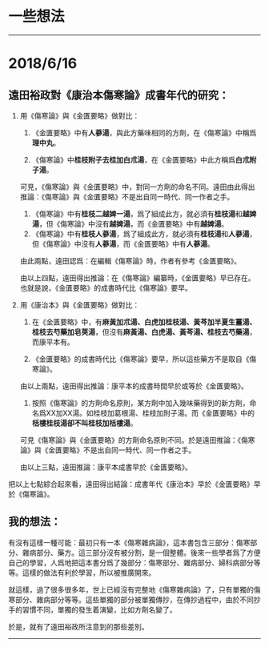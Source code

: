 # 一些想法

***

# 2018/6/16

## 遠田裕政對《康治本傷寒論》成書年代的研究：

1. 用《傷寒論》與《金匱要略》做對比：
    
    1. 《金匱要略》中有**人蔘湯**，與此方藥味相同的方劑，在《傷寒論》中稱爲**理中丸**。
    
    1. 《傷寒論》中**桂枝附子去桂加白朮湯**，在《金匱要略》中此方稱爲**白朮附子湯**。
    
    可見，《傷寒論》與《金匱要略》中，對同一方劑的命名不同。遠田由此得出推論：《傷寒論》與《金匱要略》不是出自同一時代、同一作者之手。
    
    1. 《傷寒論》中有**桂枝二越婢一湯**，爲了組成此方，就必須有**桂枝湯**和**越婢湯**，但《傷寒論》中沒有**越婢湯**，而《金匱要略》中有**越婢湯**。
    1. 《傷寒論》中有**桂枝人蔘湯**，爲了組成此方，就必須有**桂枝湯**和**人蔘湯**，但《傷寒論》中沒有**人蔘湯**，而《金匱要略》中有**人蔘湯**。

    由此兩點，遠田認爲：在編輯《傷寒論》時，作者有參考《金匱要略》。

    由以上四點，遠田得出推論：在《傷寒論》編纂時，《金匱要略》早已存在。也就是說，《金匱要略》的成書時代比《傷寒論》要早。

1. 用《康治本》與《金匱要略》做對比：
    
    1. 在《金匱要略》中，有**麻黃加朮湯、白虎加桂枝湯、黃芩加半夏生薑湯、桂枝去芍藥加皂莢湯**，但沒有**麻黃湯、白虎湯、黃芩湯、桂枝去芍藥湯**，而康平本有。

    1. 《金匱要略》的成書時代比《傷寒論》要早，所以這些藥方不是取自《傷寒論》。

    由以上兩點，遠田得出推論：康平本的成書時間早於或等於《金匱要略》。 

    1. 按照《傷寒論》的方劑命名原則，某方劑中加入幾味藥得到的新方劑，命名爲XX加XX湯。如桂枝加葛根湯、桂枝加附子湯。而《金匱要略》中的**栝樓桂枝湯卻不叫桂枝加栝樓湯**。

    可見《傷寒論》與《金匱要略》的方劑命名原則不同。於是遠田推論：《傷寒論》與《金匱要略》不是出自同一時代、同一作者之手。

    由以上三點，遠田推論：康平本成書早於《金匱要略》。

把以上七點綜合起來看，遠田得出結論：成書年代《康治本》早於《金匱要略》早於《傷寒論》。

## 我的想法：

有沒有這樣一種可能：最初只有一本《傷寒雜病論》，這本書包含三部分：傷寒部分、雜病部分、藥方。這三部分沒有被分割，是一個整體。後來一些學者爲了方便自己的學習，人爲地把這本書分爲了幾部分：傷寒部分、雜病部分、婦科病部分等等。這樣的做法有利於學習，所以被推廣開來。

就這樣，過了很多很多年，世上已經沒有完整地《傷寒雜病論》了，只有單獨的傷寒部分、雜病部分等等。這些單獨的部分被單獨傳抄，在傳抄過程中，由於不同抄手的習慣不同，單獨的發生着演變，比如方劑名變了。

於是，就有了遠田裕政所注意到的那些差別。

***
